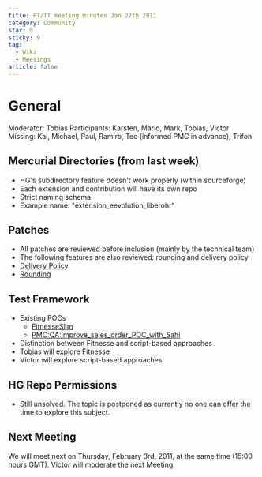 ```yaml
---
title: FT/TT meeting minutes Jan 27th 2011
category: Community
star: 9
sticky: 9
tag:
  - Wiki
  - Meetings
article: false
---
```


# General

Moderator: Tobias
Participants: Karsten, Mario, Mark, Tobias, Victor
Missing: Kai, Michael, Paul, Ramiro, Teo (informed PMC in advance), Trifon

## Mercurial Directories (from last week)

- HG's subdirectory feature doesn't work properly (within sourceforge)
- Each extension and contribution will have its own repo
- Strict naming schema
- Example name: "extension_eevolution_liberohr"

## Patches

- All patches are reviewed before inclusion (mainly by the technical team)
- The following features are also reviewed: rounding and delivery policy
- [Delivery Policy](http://www.adempiere.com/index.php/Delivery_Policy)
- [Rounding](http://www.adempiere.com/index.php/Rounding)

## Test Framework

- Existing POCs
  - [FitnesseSlim](http://www.adempiere.com/index.php/FitnesseSlim)
  - [PMC:QA:Improve_sales_order_POC_with_Sahi](http://www.adempiere.com/index.php/PMC:QA:Improve_sales_order_POC_with_Sahi)
- Distinction between Fitnesse and script-based approaches
- Tobias will explore Fitnesse
- Victor will explore script-based approaches

## HG Repo Permissions

- Still unsolved. The topic is postponed as currently no one can offer the time to explore this subject.

## Next Meeting

We will meet next on Thursday, February 3rd, 2011, at the same time (15:00 hours GMT).
Victor will moderate the next Meeting.
